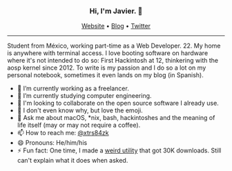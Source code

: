 <h3 align="center">Hi, I'm Javier. 🍃</h3>

<p align="center">
  <a href="https://xtrs84zk.now.sh">Website</a> •
  <a href="https://blog.xtrs84zk.now.sh/">Blog</a> •
  <a href="https://twitter.com/xtrs84zk">Twitter</a>
</p>

---

Student from México, working part-time as a Web Developer. 22. My home is anywhere with terminal access. I love booting software on hardware where it's not intended to do so: First Hackintosh at 12, thinkering with the aosp kernel since 2012. To write is my passion and I do so a lot on my personal notebook, sometimes it even lands on my blog (in Spanish).    

- 🔭 I’m currently working as a freelancer.
- 🌱 I’m currently studying computer engineering.
- 👯 I'm looking to collaborate on the open source software I already use. 
- 🤔 I don't even know why, but love the emoji.
- 💬 Ask me about macOS, *nix, bash, hackintoshes and the meaning of life itself (may or may not require a coffee).
- 📫 How to reach me: [@xtrs84zk](https://twitter.com/xtrs84zk)
- 😄 Pronouns: He/him/his
- ⚡ Fun fact: One time, I made a [weird utility](https://forum.xda-developers.com/moto-g/general/falcon-bootloader-upgrader-tool-t3093793) that got 30K downloads. Still can't explain what it does when asked. 
